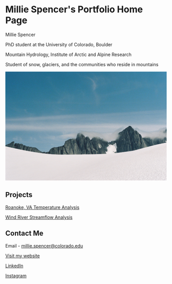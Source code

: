 # Millie Spencer's Portfolio Home Page

Millie Spencer 

PhD student at the University of Colorado, Boulder 

Mountain Hydrology, Institute of Arctic and Alpine Research 

Student of snow, glaciers, and the communities who reside in mountains

<img src="/img/spencer000023-R1-021-9.jpeg" alt="Fog rolling in over the Storm Range above the Vaughan Lewis Glacier in Juneau, Alaska">

## Projects 
<a href="file:///Users/milliespencer/Downloads/avg-temp-va-ncei%20(11).html">Roanoke, VA Temperature Analysis</a>

<a href="file:///Users/milliespencer/Downloads/wind-river-time-series.html">Wind River Streamflow Analysis</a>


## Contact Me

Email - millie.spencer@colorado.edu

<a href="https://milliecspencer.weebly.com/">Visit my website</a>

<a href="https://www.linkedin.com/in/millie-spencer-593822143">LinkedIn</a>

<a href="https://www.instagram.com/millie.c.spencer/">Instagram</a>
